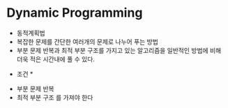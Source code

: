 # Dynamic Programming  

- 동적계획법
- 복잡한 문제를 간단한 여러개의 문제로 나누어 푸는 방법
- 부분 문제 반복과 최적 부분 구조를 가지고 있는 알고리즘을 일반적인 방법에 비해 더욱 적은 시간내에 풀 수 있다.



* 조건 *
- 부분 문제 반복
- 최적 부분 구조
를 가져야 한다
